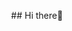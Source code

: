 <p align="center">
## Hi there👋
</p>
<!--
**GarridoRojas/GarridoRojas** is a ✨ _special_ ✨ repository because its `README.md` (this file) appears on your GitHub profile.

Here are some ideas to get you started:

- 🔭 I’m currently working on ...
- 🌱 I’m currently learning ...
- 👯 I’m looking to collaborate on ...
- 🤔 I’m looking for help with ...
- 💬 Ask me about ...
- 📫 How to reach me: ...
- 😄 Pronouns: ...
- ⚡ Fun fact: ...
--><img width="3780" height="1890" alt="Black White Modern Live Music Concert Baner Landscape" src="https://github.com/user-attachments/assets/a250bc43-e33a-4742-b6de-0224f07d3e52" />
[![LinkedIn](https://img.shields.io/badge/LinkedIn-Perfil-blue?logo=linkedin&logoColor=white)](https://www.linkedin.com/in/amairani-garrido-rojas27/)
![Visitas](https://visitor-badge.laobi.icu/badge?page_id=amairani27.amairani27)


